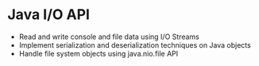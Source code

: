 # Java I/O API
- Read and write console and file data using I/O Streams
- Implement serialization and deserialization techniques on Java objects
- Handle file system objects using java.nio.file API
